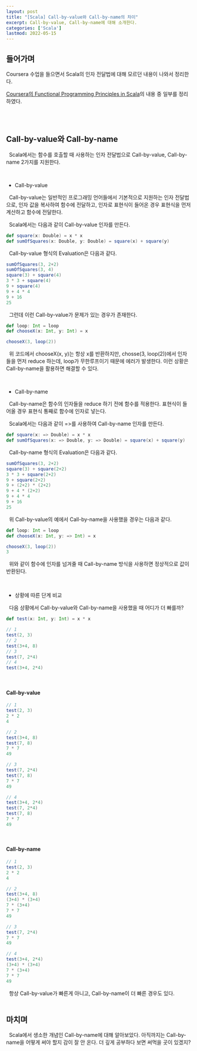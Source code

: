 ```yaml
---
layout: post
title: "[Scala] Call-by-value와 Call-by-name의 차이"
excerpt: Call-by-value, Call-by-name에 대해 소개한다.
categories: ['Scala']
lastmod: 2022-05-15
---
```


## 들어가며

Coursera 수업을 들으면서 Scala의 인자 전달법에 대해 모르던 내용이 나와서 정리한다.

[Coursera의 Functional Programming Principles in Scala](https://www.coursera.org/learn/scala2-functional-programming)의 내용 중 일부를 정리하였다.

<br/><br/>

## Call-by-value와 Call-by-name

&nbsp; Scala에서는 함수를 호출할 때 사용하는 인자 전달법으로 Call-by-value, Call-by-name 2가지를 지원한다.

<br/>

- Call-by-value 

&nbsp; Call-by-value는 일반적인 프로그래밍 언어들에서 기본적으로 지원하는 인자 전달법으로, 인자 값을 복사하여 함수에 전달하고, 인자로 표현식이 들어온 경우 표현식을 먼저 계산하고 함수에 전달한다.

&nbsp; Scala에서는 다음과 같이 Call-by-value 인자를 만든다.

```scala
def square(x: Double) = x * x
def sumOfSquares(x: Double, y: Double) = square(x) + square(y)
```

&nbsp; Call-by-value 형식의 Evaluation은 다음과 같다.

```scala
sumOfSquares(3, 2+2)
sumOfSquares(3, 4)
square(3) + square(4)
3 * 3 + square(4)
9 + square(4)
9 + 4 * 4
9 + 16
25
```

&nbsp; 그런데 이런 Call-by-value가 문제가 있는 경우가 존재한다.

```scala
def loop: Int = loop
def chooseX(x: Int, y: Int) = x

chooseX(3, loop(2))
```
&nbsp; 위 코드에서 chooseX(x, y)는 항상 x를 반환하지만, chosse(3, loop(2))에서 인자들을 먼저 reduce 하는데, loop가 무한루프이기 때문에 에러가 발생한다. 이런 상황은 Call-by-name을 활용하면 해결할 수 있다.

<br/>

- Call-by-name

&nbsp; Call-by-name은 함수의 인자들을 reduce 하기 전에 함수를 적용한다. 표현식이 들어올 경우 표현식 통째로 함수에 인자로 넣는다.

&nbsp; Scala에서는 다음과 같이 =>를 사용하여 Call-by-name 인자를 만든다.

```scala
def square(x: => Double) = x * x
def sumOfSquares(x: => Double, y: => Double) = square(x) + square(y)
```

&nbsp; Call-by-name 형식의 Evaluation은 다음과 같다.

```scala
sumOfSquares(3, 2+2)
square(3) + square(2+2)
3 * 3 + square(2+2)
9 + square(2+2)
9 + (2+2) * (2+2)
9 + 4 * (2+2)
9 + 4 * 4
9 + 16
25
```

&nbsp; 위 Call-by-value의 예에서 Call-by-name을 사용했을 경우는 다음과 같다.

```scala
def loop: Int = loop
def chooseX(x: Int, y: => Int) = x

chooseX(3, loop(2))
3
```
&nbsp; 위와 같이 함수에 인자를 넘겨줄 때 Call-by-name 방식을 사용하면 정상적으로 값이 반환된다.

<br/>

- 상황에 따른 단계 비교

&nbsp; 다음 상황에서 Call-by-value와 Call-by-name을 사용했을 때 어디가 더 빠를까?

```scala
def test(x: Int, y: Int) = x * x

// 1
test(2, 3)
// 2
test(3+4, 8)
// 3
test(7, 2*4)
// 4
test(3+4, 2*4)
```
<br/>

#### Call-by-value
```scala
// 1
test(2, 3)
2 * 2
4

// 2
test(3+4, 8)
test(7, 8)
7 * 7
49

// 3
test(7, 2*4)
test(7, 8)
7 * 7
49

// 4
test(3+4, 2*4)
test(7, 2*4)
test(7, 8)
7 * 7
49
```
<br/>

#### Call-by-name
```scala
// 1
test(2, 3)
2 * 2
4

// 2
test(3+4, 8)
(3+4) * (3+4)
7 * (3+4)
7 * 7
49

// 3
test(7, 2*4)
7 * 7
49

// 4
test(3+4, 2*4)
(3+4) * (3+4)
7 * (3+4)
7 * 7
49
```
&nbsp; 항상 Call-by-value가 빠른게 아니고, Call-by-name이 더 빠른 경우도 있다.
<br/><br/>

## 마치며

&nbsp; Scala에서 생소한 개념인 Call-by-name에 대해 알아보았다. 아직까지는 Call-by-name을 어떻게 써야 할지 감이 잘 안 온다. 더 깊게 공부하다 보면 써먹을 곳이 있겠지?